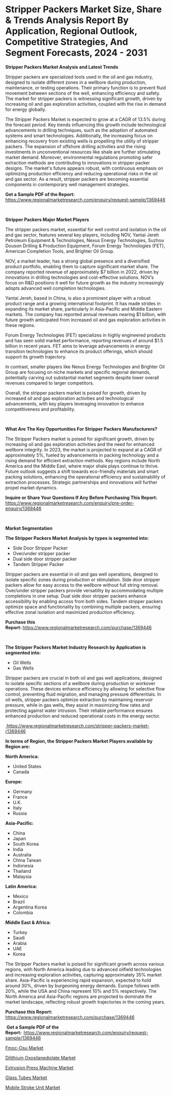 <p><h1>Stripper Packers Market Size, Share & Trends Analysis Report By Application, Regional Outlook, Competitive Strategies, And Segment Forecasts, 2024 - 2031</h1></p><p><strong>Stripper Packers Market Analysis and Latest Trends</strong></p>
<p><p>Stripper packers are specialized tools used in the oil and gas industry, designed to isolate different zones in a wellbore during production, maintenance, or testing operations. Their primary function is to prevent fluid movement between sections of the well, enhancing efficiency and safety. The market for stripper packers is witnessing significant growth, driven by increasing oil and gas exploration activities, coupled with the rise in demand for energy globally.</p><p>The Stripper Packers Market is expected to grow at a CAGR of 13.5% during the forecast period. Key trends influencing this growth include technological advancements in drilling techniques, such as the adoption of automated systems and smart technologies. Additionally, the increasing focus on enhancing recovery from existing wells is propelling the utility of stripper packers. The expansion of offshore drilling activities and the rising investments in unconventional resources like shale are further stimulating market demand. Moreover, environmental regulations promoting safer extraction methods are contributing to innovations in stripper packer designs. The market's future appears robust, with continuous emphasis on optimizing production efficiency and reducing operational risks in the oil and gas sector. As a result, stripper packers are becoming essential components in contemporary well management strategies.</p></p>
<p><strong>Get a Sample PDF of the Report:&nbsp;</strong> <a href="https://www.regionalmarketresearch.com/enquiry/request-sample/1369446">https://www.regionalmarketresearch.com/enquiry/request-sample/1369446</a></p>
<p>&nbsp;</p>
<p><strong>Stripper Packers Major Market Players</strong></p>
<p><p>The stripper packers market, essential for well control and isolation in the oil and gas sector, features several key players, including NOV, Yantai Jereh Petroleum Equipment & Technologies, Nexus Energy Technologies, Suzhou Douson Drilling & Production Equipment, Forum Energy Technologies (FET), American Completion Tools, and Brighter Oil Group. </p><p>NOV, a market leader, has a strong global presence and a diversified product portfolio, enabling them to capture significant market share. The company reported revenue of approximately $7 billion in 2022, driven by innovations in drilling technologies and cost-effective solutions. NOV’s focus on R&D positions it well for future growth as the industry increasingly adopts advanced well completion technologies.</p><p>Yantai Jereh, based in China, is also a prominent player with a robust product range and a growing international footprint. It has made strides in expanding its market share, particularly in Asia-Pacific and Middle Eastern markets. The company has reported annual revenues nearing $1 billion, with future growth anticipated from increased oil and gas exploration activities in these regions.</p><p>Forum Energy Technologies (FET) specializes in highly engineered products and has seen solid market performance, reporting revenues of around $1.5 billion in recent years. FET aims to leverage advancements in energy transition technologies to enhance its product offerings, which should support its growth trajectory.</p><p>In contrast, smaller players like Nexus Energy Technologies and Brighter Oil Group are focusing on niche markets and specific regional demands, potentially carving out substantial market segments despite lower overall revenues compared to larger competitors.</p><p>Overall, the stripper packers market is poised for growth, driven by increased oil and gas exploration activities and technological advancements, with key players leveraging innovation to enhance competitiveness and profitability.</p></p>
<p>&nbsp;</p>
<p><strong>What Are The Key Opportunities For Stripper Packers Manufacturers?</strong></p>
<p><p>The Stripper Packers market is poised for significant growth, driven by increasing oil and gas exploration activities and the need for enhanced wellbore integrity. In 2023, the market is projected to expand at a CAGR of approximately 5%, fueled by advancements in packing technology and a rising demand for efficient extraction methods. Key regions include North America and the Middle East, where major shale plays continue to thrive. Future outlook suggests a shift towards eco-friendly materials and smart packing solutions, enhancing the operational efficiency and sustainability of extraction processes. Strategic partnerships and innovations will further propel market dynamics.</p></p>
<p><strong>Inquire or Share Your Questions If Any Before Purchasing This Report:</strong> <a href="https://www.regionalmarketresearch.com/enquiry/pre-order-enquiry/1369446">https://www.regionalmarketresearch.com/enquiry/pre-order-enquiry/1369446</a></p>
<p>&nbsp;</p>
<p><strong>Market Segmentation</strong></p>
<p><strong>The Stripper Packers Market Analysis by types is segmented into:</strong></p>
<p><ul><li>Side Door Stripper Packer</li><li>Over/under stripper packer</li><li>Dual side door stripper packer</li><li>Tandem Stripper Packer</li></ul></p>
<p><p>Stripper packers are essential in oil and gas well operations, designed to isolate specific zones during production or stimulation. Side door stripper packers allow for easy access to the wellbore without full string removal. Over/under stripper packers provide versatility by accommodating multiple completions in one setup. Dual side door stripper packers enhance accessibility by enabling access from both sides. Tandem stripper packers optimize space and functionality by combining multiple packers, ensuring effective zonal isolation and maximized production efficiency.</p></p>
<p><strong>Purchase this Report:&nbsp;</strong><a href="https://www.regionalmarketresearch.com/purchase/1369446">https://www.regionalmarketresearch.com/purchase/1369446</a></p>
<p>&nbsp;</p>
<p><strong>The Stripper Packers Market Industry Research by Application is segmented into:</strong></p>
<p><ul><li>Oil Wells</li><li>Gas Wells</li></ul></p>
<p><p>Stripper packers are crucial in both oil and gas well applications, designed to isolate specific sections of a wellbore during production or workover operations. These devices enhance efficiency by allowing for selective flow control, preventing fluid migration, and managing pressure differentials. In oil wells, stripper packers optimize extraction by maintaining reservoir pressure, while in gas wells, they assist in maximizing flow rates and protecting against water intrusion. Their reliable performance ensures enhanced production and reduced operational costs in the energy sector.</p></p>
<p><a href="https://www.regionalmarketresearch.com/stripper-packers-market-r1369446">&nbsp;https://www.regionalmarketresearch.com/stripper-packers-market-r1369446</a></p>
<p><strong>In terms of Region, the Stripper Packers Market Players available by Region are:</strong></p>
<p>
    <p> <strong> North America: </strong>
        <ul>
            <li>United States</li>
            <li>Canada</li>
        </ul>
        </p> 
    <p> <strong> Europe: </strong>
        <ul>
            <li>Germany</li>
            <li>France</li>
            <li>U.K.</li>
            <li>Italy</li>
            <li>Russia</li>
        </ul>
        </p> 
    <p> <strong> Asia-Pacific: </strong>
        <ul>
            <li>China</li>
            <li>Japan</li>
            <li>South Korea</li>
            <li>India</li>
            <li>Australia</li>
            <li>China Taiwan</li>
            <li>Indonesia</li>
            <li>Thailand</li>
            <li>Malaysia</li>
        </ul>
        </p> 
    <p> <strong> Latin America: </strong>
        <ul>
            <li>Mexico</li>
            <li>Brazil</li>
            <li>Argentina Korea</li>
            <li>Colombia</li>
        </ul>
        </p> 
    <p> <strong> Middle East & Africa: </strong>
        <ul>
            <li>Turkey</li>
            <li>Saudi</li>
            <li>Arabia</li>
            <li>UAE</li>
            <li>Korea</li>
        </ul>
    </p>
    </p>
<p><p>The Stripper Packers market is poised for significant growth across various regions, with North America leading due to advanced oilfield technologies and increasing exploration activities, capturing approximately 35% market share. Asia-Pacific is experiencing rapid expansion, expected to hold around 30%, driven by burgeoning energy demands. Europe follows with 20%, while the USA and China represent 10% and 5% respectively. The North America and Asia-Pacific regions are projected to dominate the market landscape, reflecting robust growth trajectories in the coming years.</p></p>
<p><strong>Purchase this Report: </strong><a href="https://www.regionalmarketresearch.com/purchase/1369446">https://www.regionalmarketresearch.com/purchase/1369446</a></p>
<p>&nbsp;<strong>Get a Sample PDF of the Report:&nbsp;&nbsp;</strong><a href="https://www.regionalmarketresearch.com/enquiry/request-sample/1369446">https://www.regionalmarketresearch.com/enquiry/request-sample/1369446</a></p>
<p><strong></strong></p>
<p><p><a href="https://issuu.com/reportprime-2/docs/fmoc-osu-market-size-2030.pptx_9a29c90889e025">Fmoc-Osu Market</a></p><p><a href="https://issuu.com/reportprime-2/docs/dilithium-oxosilanediolate-market-s_f56aa24549ea86">Dilithium Oxosilanediolate Market</a></p><p><a href="https://medium.com/@samiaahmed980/global-perspectives-on-extrusion-press-machine-market-trends-and-forecast-2024-2031-820e6095b67b?postPublishedType=repub">Extrusion Press Machine Market</a></p><p><a href="https://medium.com/@samiaahmed980/glass-tubes-market-a-global-and-regional-analysis-focus-on-region-country-level-analysis-and-c33c9a0183fa">Glass Tubes Market</a></p><p><a href="https://www.linkedin.com/pulse/mobile-stroke-unit-market-essentials-key-players-demand-drivers-yl5jf">Mobile Stroke Unit Market</a></p></p>
